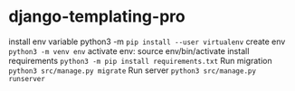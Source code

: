 # django-templating-pro

install env variable python3 -m `pip install --user virtualenv`
create env `python3 -m venv env`
activate env: source env/bin/activate
install requirements `python3 -m pip install requirements.txt`
Run migration `python3 src/manage.py migrate`
Run server `python3 src/manage.py runserver`
